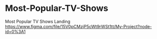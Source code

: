 # Most-Popular-TV-Shows
Most Popular TV Shows Landing 
https://www.figma.com/file/15V0pCMzjP5cWt9rWSt1tt/My-Project?node-id=0%3A1
